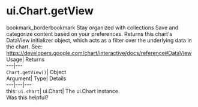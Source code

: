  
#  ui.Chart.getView 
bookmark_borderbookmark Stay organized with collections  Save and categorize content based on your preferences.
Returns this chart's DataView initializer object, which acts as a filter over the underlying data in the chart. See: https://developers.google.com/chart/interactive/docs/reference#DataView 
Usage| Returns  
---|---  
`Chart.getView()`| Object  
Argument| Type| Details  
---|---|---  
this: `ui.chart`| ui.Chart| The ui.Chart instance.  
Was this helpful?
